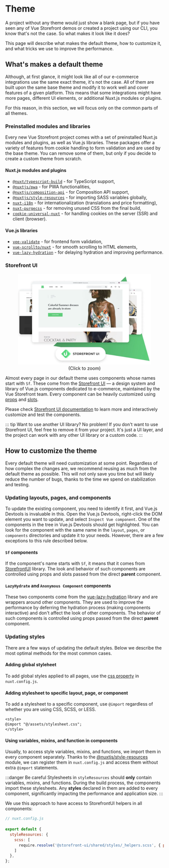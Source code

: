 # Theme

A project without any theme would just show a blank page, but if you have seen any of Vue Storefront demos or created a project using our CLI, you know that's not the case. So what makes it look like it does?

This page will describe what makes the default theme, how to customize it, and what tricks we use to improve the performance.

## What's makes a default theme

Although, at first glance, it might look like all of our e-commerce integrations use the same exact theme, it's not the case. All of them are built upon the same base theme and modify it to work well and cover features of a given platform. This means that some integrations might have more pages, different UI elements, or additional Nuxt.js modules or plugins.

For this reason, in this section, we will focus only on the common parts of all themes.

### Preinstalled modules and libraries

Every new Vue Storefront project comes with a set of preinstalled Nuxt.js modules and plugins, as well as Vue.js libraries. These packages offer a variety of features from cookie handling to form validation and are used by the base theme. You can remove some of them, but only if you decide to create a custom theme from scratch.

#### Nuxt.js modules and plugins

- [`@nuxt/typescript-build`](https://typescript.nuxtjs.org/) - for TypeScript support,
- [`@nuxtjs/pwa`](https://pwa.nuxtjs.org/) - for PWA functionalities,
- [`@nuxtjs/composition-api`](https://composition-api.nuxtjs.org/) - for Composition API support,
- [`@nuxtjs/style-resources`](https://www.npmjs.com/package/@nuxtjs/style-resources) - for importing SASS variables globally,
- [`nuxt-i18n`](https://i18n-legacy.nuxtjs.org/) - for internationalization (translations and price formatting),
- [`nuxt-purgecss`](https://purgecss.com/guides/nuxt.html) - for removing unused CSS from the final build,
- [`cookie-universal-nuxt`](https://www.npmjs.com/package/cookie-universal-nuxt) - for handling cookies on the server (SSR) and client (browser).

#### Vue.js libraries

- [`vee-validate`](https://vee-validate.logaretm.com/v3) - for frontend form validation,
- [`vue-scrollto/nuxt`](https://www.npmjs.com/package/vue-scrollto) - for smooth scrolling to HTML elements,
- [`vue-lazy-hydration`](https://www.npmjs.com/package/vue-lazy-hydration) - for delaying hydration and improving performance.

### Storefront UI

<figure style="text-align: center">
  <img
    src="../images/storefront-ui.webp"
    alt="StorefrontUI logo and default theme"
  />
  <figcaption style="font-size: 0.9rem">(Click to zoom)</figcaption>
</figure>

Almost every page in our default theme uses components whose names start with `Sf`. These come from the [Storefront UI](http://storefrontui.io/) — a design system and library of Vue.js components dedicated to e-commerce, maintained by the Vue Storefront team. Every component can be heavily customized using [props](https://vuejs.org/v2/guide/components-props.html) and [slots](https://vuejs.org/v2/guide/components-slots.html).

Please check [Storefront UI documentation](https://docs.storefrontui.io/) to learn more and interactively customize and test the components.

::: tip Want to use another UI library? No problem!
If you don't want to use Storefront UI, feel free to remove it from your project. It's just a UI layer, and the project can work with any other UI library or a custom code.
:::

## How to customize the theme

Every default theme will need customization at some point. Regardless of how complex the changes are, we recommend reusing as much from the default theme as possible. This will not only save you time but will likely reduce the number of bugs, thanks to the time we spend on stabilization and testing.

### Updating layouts, pages, and components

To update the existing component, you need to identify it first, and Vue.js Devtools is invaluable in this. Open the Vue.js Devtools, right-click the DOM element you want to update, and select `Inspect Vue component`. One of the components in the tree in Vue.js Devtools should get highlighted. You can look for the component with the same name in the `layout`, `pages`, or `components` directories and update it to your needs. However, there are a few exceptions to this rule described below.

#### `Sf` components

If the component's name starts with `Sf`, it means that it comes from [StorefrontUI](https://storefrontui.io/) library. The look and behavior of such components are controlled using props and slots passed from the direct **parent** component.

#### `LazyHydrate` and `Anonymous Component` components

These two components come from the [vue-lazy-hydration](https://github.com/maoberlehner/vue-lazy-hydration) library and are wrappers around other components. They are used to improve the performance by deferring the hydration process (making components interactive) and don't affect the look of other components. The behavior of such components is controlled using props passed from the direct **parent** component.

### Updating styles

There are a few ways of updating the default styles. Below we describe the most optimal methods for the most common cases.

#### Adding global styleheet

To add global styles applied to all pages, use the [css property](https://nuxtjs.org/docs/2.x/configuration-glossary/configuration-css/) in `nuxt.config.js`.

#### Adding stylesheet to specific layout, page, or component

To add a stylesheet to a specific component, use `@import` regardless of whether you are using CSS, SCSS, or LESS.

```vue
<style>
@import "@/assets/stylesheet.css";
</style>
```

#### Using variables, mixins, and function in components

Usually, to access style variables, mixins, and functions, we import them in every component separately. Thanks to the [@nuxtjs/style-resources](https://github.com/nuxt-community/style-resources-module#readme) module, we can register them in `nuxt.config.js` and access them without extra `@import` statements.

:::danger Be careful
Stylesheets in `styleResources` should **only** contain variables, mixins, and functions. During the build process, the components import these stylesheets. Any **styles** declared in them are added to every component, significantly impacting the performance and application size.
:::

We use this approach to have access to StorefrontUI helpers in all components:

```javascript
// nuxt.config.js

export default {
  styleResources: {
    scss: [
      require.resolve('@storefront-ui/shared/styles/_helpers.scss', { paths: [process.cwd()] })
    ]
  },
};
```
